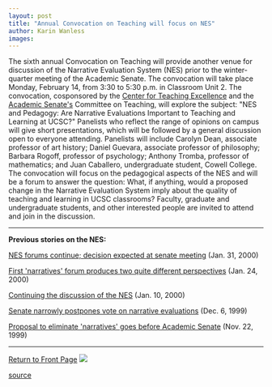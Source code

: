 ```yaml
---
layout: post
title: "Annual Convocation on Teaching will focus on NES"
author: Karin Wanless
images:
---
```


The sixth annual Convocation on Teaching will provide another venue for discussion of the Narrative Evaluation System (NES) prior to the winter-quarter meeting of the Academic Senate. The convocation will take place Monday, February 14, from 3:30 to 5:30 p.m. in Classroom Unit 2. The convocation, cosponsored by the [Center for Teaching Excellence][1] and the [Academic Senate's][2] Committee on Teaching, will explore the subject: "NES and Pedagogy: Are Narrative Evaluations Important to Teaching and Learning at UCSC?" Panelists who reflect the range of opinions on campus will give short presentations, which will be followed by a general discussion open to everyone attending. Panelists will include Carolyn Dean, associate professor of art history; Daniel Guevara, associate professor of philosophy; Barbara Rogoff, professor of psychology; Anthony Tromba, professor of mathematics; and Juan Caballero, undergraduate student, Cowell College. The convocation will focus on the pedagogical aspects of the NES and will be a forum to answer the question: What, if anything, would a proposed change in the Narrative Evaluation System imply about the quality of teaching and learning in UCSC classrooms? Faculty, graduate and undergraduate students, and other interested people are invited to attend and join in the discussion.

* * *

**Previous stories on the NES:**

[NES forums continue; decision expected at senate meeting][3] (Jan. 31, 2000)

[First 'narratives' forum produces two quite different perspectives][4] (Jan. 24, 2000)

[Continuing the discussion of the NES][5] (Jan. 10, 2000)

[Senate narrowly postpones vote on narrative evaluations][6] (Dec. 6, 1999)

[Proposal to eliminate 'narratives' goes before Academic Senate][7] (Nov. 22, 1999)

* * *

[Return to Front Page][8] ![ ][9]

[1]: http://catsic.ucsc.edu/CTE
[2]: http://senate.ucsc.edu/
[3]: ../01-31/nesforum2.html
[4]: ../01-24/nesforum1.html
[5]: ../01-10/nesforum.html
[6]: ../12-06/narratives.html
[7]: ../11-22/narratives.html
[8]: ../../index.html
[9]: ../../images/trans.gif

[source](http://www1.ucsc.edu/currents/99-00/02-14/nesconv.html "Permalink to nesconv")
